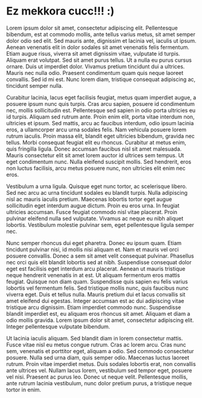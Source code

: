 ---
---
Ez mekkora cucc!!! :)
=====================

Lorem ipsum dolor sit amet, consectetur adipiscing elit. Pellentesque bibendum, est at commodo mollis, ante tellus varius metus, sit amet semper dolor odio sed elit. Sed mauris ante, dignissim et lacinia vel, iaculis ut ipsum. Aenean venenatis elit in dolor sodales sit amet venenatis felis fermentum. Etiam augue risus, viverra sit amet dignissim vitae, vulputate id turpis. Aliquam erat volutpat. Sed sit amet purus tellus. Ut a nulla eu purus cursus ornare. Duis ut imperdiet dolor. Vivamus pretium tincidunt dui a ultrices. Mauris nec nulla odio. Praesent condimentum quam quis neque laoreet convallis. Sed id mi est. Nunc lorem diam, tristique consequat adipiscing ac, tincidunt semper nulla.

Curabitur lacinia, lacus eget facilisis feugiat, metus quam imperdiet augue, a posuere ipsum nunc quis turpis. Cras arcu sapien, posuere id condimentum nec, mollis sollicitudin est. Pellentesque sed sapien in odio porta ultricies eu id turpis. Aliquam sed rutrum ante. Proin enim elit, porta vitae interdum non, ultricies et ipsum. Sed mattis, arcu ac faucibus interdum, odio ipsum lacinia eros, a ullamcorper arcu urna sodales felis. Nam vehicula posuere lorem rutrum iaculis. Proin massa elit, blandit eget ultricies bibendum, gravida nec tellus. Morbi consequat feugiat elit eu rhoncus. Curabitur at metus enim, quis fringilla ligula. Donec accumsan faucibus nisl sit amet malesuada. Mauris consectetur elit sit amet lorem auctor id ultrices sem tempus. Ut eget condimentum nunc. Nulla eleifend suscipit mollis. Sed hendrerit, eros non luctus facilisis, arcu metus posuere nunc, non ultricies elit enim nec eros.

Vestibulum a urna ligula. Quisque eget nunc tortor, ac scelerisque libero. Sed nec arcu ac urna tincidunt sodales eu blandit turpis. Nulla adipiscing nisl ac mauris iaculis pretium. Maecenas lobortis tortor eget augue sollicitudin eget interdum augue dictum. Proin eu eros urna. In feugiat ultricies accumsan. Fusce feugiat commodo nisl vitae placerat. Proin pulvinar eleifend nulla sed vulputate. Vivamus ac neque eu nibh aliquet lobortis. Vestibulum molestie pulvinar sem, eget pellentesque ligula semper nec.

Nunc semper rhoncus dui eget pharetra. Donec eu ipsum quam. Etiam tincidunt pulvinar nisi, id mollis nisi aliquam et. Nam et mauris vel orci posuere convallis. Donec a sem sit amet velit consequat pulvinar. Phasellus nec orci quis elit blandit lobortis sed at nibh. Suspendisse consequat dolor eget est facilisis eget interdum arcu placerat. Aenean ut mauris tristique neque hendrerit venenatis in at est. Ut aliquam fermentum eros mattis feugiat. Quisque non diam quam. Suspendisse quis sapien eu felis varius lobortis vel fermentum felis. Sed tristique mollis nunc, quis faucibus nunc viverra eget. Duis et tellus nulla. Mauris pretium dui et lacus convallis sit amet eleifend dui egestas. Integer accumsan est ac dui adipiscing vitae tristique arcu dignissim. Etiam imperdiet commodo nunc. Suspendisse blandit imperdiet est, eu aliquam eros rhoncus sit amet. Aliquam et diam a odio mollis gravida. Lorem ipsum dolor sit amet, consectetur adipiscing elit. Integer pellentesque vulputate bibendum.

Ut lacinia iaculis aliquam. Sed blandit diam in lorem consectetur mattis. Fusce vitae nisl eu metus congue rutrum. Cras ac lorem arcu. Cras nunc sem, venenatis et porttitor eget, aliquam a odio. Sed commodo consectetur posuere. Nulla sed urna diam, quis semper odio. Maecenas luctus laoreet rutrum. Proin vitae imperdiet metus. Duis sodales lobortis erat, non convallis ante ultrices vel. Nullam lacus lorem, vestibulum sed tempor eget, posuere vel nisi. Praesent ac purus leo. Donec ut neque velit. Pellentesque mollis, ante rutrum lacinia vestibulum, nunc dolor pretium purus, a tristique neque tortor in enim. 
